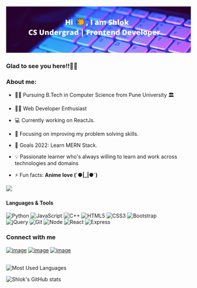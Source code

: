 ![Banner](Shlok_Banner.gif)

<h3>Glad to see you here!!🙋‍♂️</h3>

### About me:

- 👨‍🎓 Pursuing B.Tech in Computer Science  from Pune University 🏛

- 👨‍💻 Web Developer Enthusiast

- 💻 Currently working on ReactJs.

- 🎯 Focusing on improving my problem solving skills.

- 🥅 Goals 2022: Learn MERN Stack.

- 💡 Passionate learner who's always willing to learn and work across technologies and domains

- ⚡ Fun facts: **Anime love (`●|_|●´)**

![](https://komarev.com/ghpvc/?username=Shlok-02&color=blue)

<h4>Languages & Tools</h4>

<img height="50px" alt="Python" src="https://cdn.jsdelivr.net/gh/devicons/devicon/icons/python/python-original-wordmark.svg"> </img>
<img  height="50px" alt="JavaScript" src="https://cdn.jsdelivr.net/gh/devicons/devicon/icons/javascript/javascript-original.svg"> </img>
<img height="50px" alt="C++" src="https://cdn.jsdelivr.net/gh/devicons/devicon/icons/cplusplus/cplusplus-original.svg"> </img>
<img height="50px" alt="HTML5" src="https://cdn.jsdelivr.net/gh/devicons/devicon/icons/html5/html5-original-wordmark.svg"></img>
<img height="50px" alt="CSS3" src="https://cdn.jsdelivr.net/gh/devicons/devicon/icons/css3/css3-original-wordmark.svg"></img>
<img height="50px" alt="Bootstrap" src="https://cdn.jsdelivr.net/gh/devicons/devicon/icons/bootstrap/bootstrap-original.svg"></img>  
<img height="50px" alt="jQuery" src="https://cdn.jsdelivr.net/gh/devicons/devicon/icons/jquery/jquery-original-wordmark.svg"> </img>
<img height="50px" alt="Git" src="https://cdn.jsdelivr.net/gh/devicons/devicon/icons/git/git-original-wordmark.svg"></img>
<img height="50px" alt="Node" src="https://cdn.jsdelivr.net/gh/devicons/devicon/icons/nodejs/nodejs-original-wordmark.svg"></img> 
<img height="50px" alt="React" src="https://cdn.jsdelivr.net/gh/devicons/devicon/icons/react/react-original-wordmark.svg"></img>
<img height="50px" alt="Express" src="https://cdn.jsdelivr.net/gh/devicons/devicon/icons/express/express-original-wordmark.svg"></img>

### Connect with me

[![image](https://img.shields.io/badge/Gmail-D14836?style=for-the-badge&logo=gmail&logoColor=white)](mailto:abhi.rath39@gmail.com)
 [![image](https://img.shields.io/badge/LinkedIn-0077B5?style=for-the-badge&logo=linkedin&logoColor=white)](https://www.linkedin.com/in/abhishek-rath/)
 [![image](https://img.shields.io/badge/GitHub-100000?style=for-the-badge&logo=github&logoColor=white)](https://github.com/Shlok-02)
 <br> <br>

![Most Used Languages](https://github-readme-stats.vercel.app/api/top-langs/?username=Shlok-02&layout=compact&theme=radical&langs_count=10)

![Shlok's GitHub stats](https://github-readme-stats.vercel.app/api?username=Shlok-02&theme=midnight-purple&show_icons=true)
